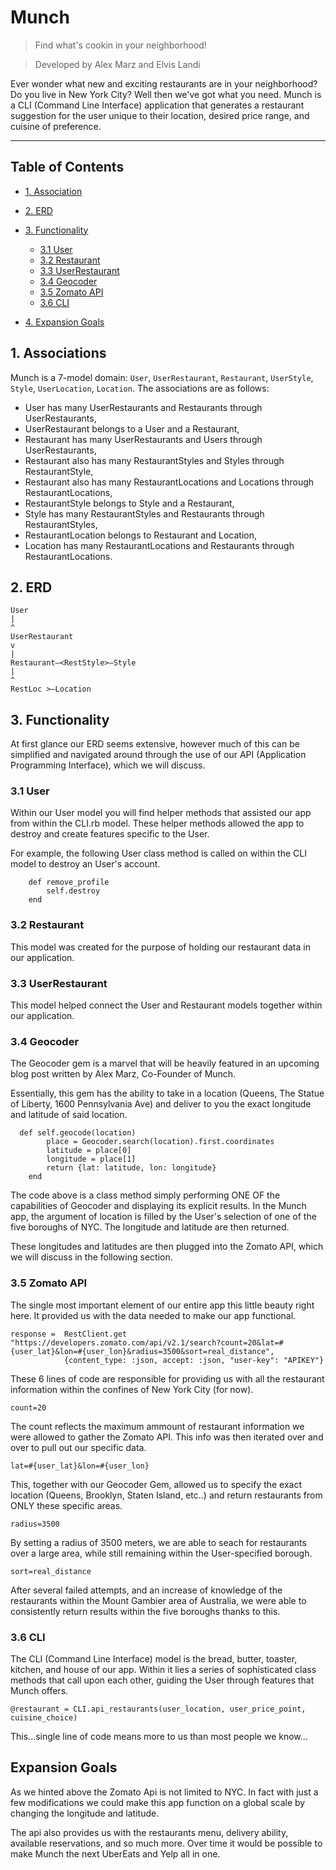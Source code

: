 # Munch
> Find what's cookin in your neighborhood!

> Developed by Alex Marz and Elvis Landi

Ever wonder what new and exciting restaurants are in your neighborhood? Do you live in New York City? Well then we've got what you need. Munch is a CLI (Command Line Interface) application that generates a restaurant suggestion for the user unique to their location, desired price range, and cuisine of preference. 

---

## Table of Contents 
 - [1. Association](#1-Association)
 - [2. ERD](#2-ERD)
 - [3. Functionality](#3-functionality)

     - [3.1 User](#31-User)
     - [3.2 Restaurant](#32-Restaurant)
     - [3.3 UserRestaurant](#33-UserRestaurant)
     - [3.4 Geocoder](#34-Geocoder)
     - [3.5 Zomato API](#35-Zomato-API)
     - [3.6 CLI](#36-CLI)

 - [4. Expansion Goals](#4-expansion-goals)

## 1. Associations 
Munch is a 7-model domain: `User`, `UserRestaurant`, `Restaurant`, `UserStyle`, `Style`, `UserLocation`, `Location`. 
The associations are as follows:
- User has many UserRestaurants and Restaurants through UserRestaurants,
- UserRestaurant belongs to a User and a Restaurant,
- Restaurant has many UserRestaurants and Users through UserRestaurants,
- Restaurant also has many RestaurantStyles and Styles through RestaurantStyle,
- Restaurant also has many RestaurantLocations and Locations through RestaurantLocations,
- RestaurantStyle belongs to Style and a Restaurant,
- Style has many RestaurantStyles and Restaurants through RestaurantStyles,
- RestaurantLocation belongs to Restaurant and Location,
- Location has many RestaurantLocations and Restaurants through RestaurantLocations.

## 2. ERD

```
User
|
^
UserRestaurant
v
|
Restaurant—<RestStyle>—Style
|
^
RestLoc >—Location
```

## 3. Functionality
    
At first glance our ERD seems extensive, however much of this can be simplified and navigated around through the use of our API (Application Programming Interface), which we will discuss.


### 3.1 User

Within our User model you will find helper methods that assisted our app from within the CLI.rb model. These helper methods allowed the app to destroy and create features specific to the User. 

For example, the following User class method is called on within the CLI model to destroy an User's account.

```
    def remove_profile
        self.destroy
    end
```

### 3.2 Restaurant

This model was created for the purpose of holding our restaurant data in our application. 

### 3.3 UserRestaurant

This model helped connect the User and Restaurant models together within our application. 

### 3.4 Geocoder 

The Geocoder gem is a marvel that will be heavily featured in an upcoming blog post written by Alex Marz, Co-Founder of Munch. 

Essentially, this gem has the ability to take in a location (Queens, The Statue of Liberty, 1600 Pennsylvania Ave) and deliver to you the exact longitude and latitude of said location. 
```
  def self.geocode(location)
        place = Geocoder.search(location).first.coordinates
        latitude = place[0]
        longitude = place[1]
        return {lat: latitude, lon: longitude} 
    end
```
The code above is a class method simply performing ONE OF the capabilities of Geocoder and displaying its explicit results. In the Munch app, the argument of location is filled by the User's selection of one of the five boroughs of NYC. The longitude and latitude are then returned. 

These longitudes and latitudes are then plugged into the Zomato API, which we will discuss in the following section.


### 3.5 Zomato API

The single most important element of our entire app this little beauty right here. It provided us with the data needed to make our app functional. 

```
response =  RestClient.get "https://developers.zomato.com/api/v2.1/search?count=20&lat=#{user_lat}&lon=#{user_lon}&radius=3500&sort=real_distance",
            {content_type: :json, accept: :json, "user-key": "APIKEY"}
```
These 6 lines of code are responsible for providing us with all the restaurant information within the confines of New York City (for now).

```
count=20
```
The count reflects the maximum ammount of restaurant information we were allowed to gather the Zomato API. This info was then iterated over and over to pull out our specific data.

```
lat=#{user_lat}&lon=#{user_lon}
```
This, together with our Geocoder Gem, allowed us to specify the exact location (Queens, Brooklyn, Staten Island, etc..) and return restaurants from ONLY these specific areas. 


```
radius=3500
```
By setting a radius of 3500 meters, we are able to seach for restaurants over a large area, while still remaining within the User-specified borough. 

```
sort=real_distance
```

After several failed attempts, and an increase of knowledge of the restaurants within the Mount Gambier area of Australia, we were able to consistently return results within the five boroughs thanks to this.


### 3.6 CLI

The CLI (Command Line Interface) model is the bread, butter, toaster, kitchen, and house of our app. Within it lies a series of sophisticated class methods that call upon each other, guiding the User through features that Munch offers. 



```
@restaurant = CLI.api_restaurants(user_location, user_price_point, 
cuisine_choice)
```

This...single line of code means more to us than most people we know...


## Expansion Goals

As we hinted above the Zomato Api is not limited to NYC.
In fact with just a few modifications we could make this app function on a global scale by changing the longitude and latitude. 

The api also provides us with the restaurants menu, delivery ability, available reservations, and so much more. 
Over time it would be possible to make Munch the next UberEats and Yelp all in one.










